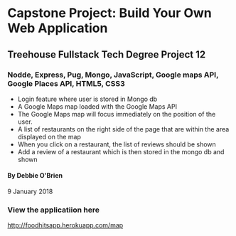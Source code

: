 # Capstone Project: Build Your Own Web Application
## Treehouse Fullstack Tech Degree Project 12
### Nodde, Express, Pug, Mongo, JavaScript, Google maps API, Google Places API, HTML5, CSS3

* Login feature where user is stored in Mongo db
* A Google Maps map loaded with the Google Maps API
* The Google Maps map will focus immediately on the position of the user.
* A list of restaurants on the right side of the page that are within the area displayed on the map
* When you click on a restaurant, the list of reviews should be shown
* Add a review of a restaurant which is then stored in the mongo db and shown

#### By Debbie O'Brien
9 January 2018


### View the applicatiion here
http://foodhitsapp.herokuapp.com/map

